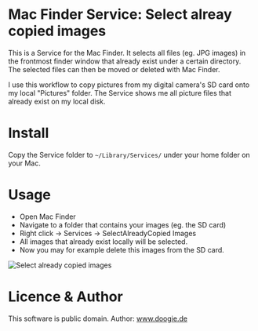 # Mac Finder Service: Select alreay copied images

This is a Service for the Mac Finder. It selects all files (eg. JPG images) in the frontmost finder window that already exist under a certain directory. The selected files can then be moved or deleted with Mac Finder.

I use this workflow to copy pictures from my digital camera's SD card onto my local "Pictures" folder. The Service shows me all picture files that already exist on my local disk.

# Install

Copy the Service folder to `~/Library/Services/` under your home folder on your Mac.

# Usage

 - Open Mac Finder
 - Navigate to a folder that contains your images (eg. the SD card)
 - Right click -> Services -> SelectAlreadyCopied Images
 - All images that already exist locally will be selected.
 - Now you may for example delete this images from the SD card.

![Select already copied images](./blob/master/SelectAlreadyCopiedImages_Screenshot.png)

# Licence & Author

This software is public domain. 
Author: www.doogie.de